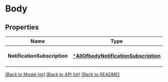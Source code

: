 # Body

## Properties
Name | Type | Description | Notes
------------ | ------------- | ------------- | -------------
**NotificationSubscription** | [***AllOfbodyNotificationSubscription**](AllOfbodyNotificationSubscription.md) |  | [optional] [default to null]

[[Back to Model list]](../README.md#documentation-for-models) [[Back to API list]](../README.md#documentation-for-api-endpoints) [[Back to README]](../README.md)


